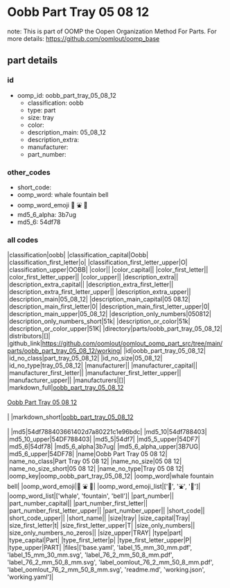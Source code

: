 # Oobb Part Tray 05 08 12  

note: This is part of OOMP the Oopen Organization Method For Parts. For more details: https://github.com/oomlout/oomp_base

##  part details





### id
* oomp_id: oobb_part_tray_05_08_12
  * classification: oobb
  * type: part
  * size: tray
  * color: 
  * description_main: 05_08_12
  * description_extra: 
  * manufacturer: 
  * part_number: 

### other_codes
* short_code: 
* oomp_word: whale fountain bell
* oomp_word_emoji :whale: :fountain: :bell:
* md5_6_alpha: 3b7ug
* md5_6: 54df78

### all codes 
|classification|oobb|
|classification_capital|Oobb|
|classification_first_letter|o|
|classification_first_letter_upper|O|
|classification_upper|OOBB|
|color||
|color_capital||
|color_first_letter||
|color_first_letter_upper||
|color_upper||
|description_extra||
|description_extra_capital||
|description_extra_first_letter||
|description_extra_first_letter_upper||
|description_extra_upper||
|description_main|05_08_12|
|description_main_capital|05 08.12|
|description_main_first_letter|0|
|description_main_first_letter_upper|0|
|description_main_upper|05_08_12|
|description_only_numbers|050812|
|description_only_numbers_short|51k|
|description_or_color|51k|
|description_or_color_upper|51K|
|directory|parts/oobb_part_tray_05_08_12|
|distributors|[]|
|github_link|https://github.com/oomlout/oomlout_oomp_part_src/tree/main/parts/oobb_part_tray_05_08_12/working|
|id|oobb_part_tray_05_08_12|
|id_no_class|part_tray_05_08_12|
|id_no_size|05_08_12|
|id_no_type|tray_05_08_12|
|manufacturer||
|manufacturer_capital||
|manufacturer_first_letter||
|manufacturer_first_letter_upper||
|manufacturer_upper||
|manufacturers|[]|
|markdown_full|[oobb_part_tray_05_08_12](https://github.com/oomlout/oomlout_oomp_part_src/tree/main/parts/oobb_part_tray_05_08_12/working)<br>[](https://github.com/oomlout/oomlout_oomp_part_src/tree/main/parts/oobb_part_tray_05_08_12/working)<br>[Oobb Part Tray 05 08 12](https://github.com/oomlout/oomlout_oomp_part_src/tree/main/parts/oobb_part_tray_05_08_12/working)<br><br>|
|markdown_short|[oobb_part_tray_05_08_12](https://github.com/oomlout/oomlout_oomp_part_src/tree/main/parts/oobb_part_tray_05_08_12/working)<br><br>|
|md5|54df788403661402d7a80221c1e96bdc|
|md5_10|54df788403|
|md5_10_upper|54DF788403|
|md5_5|54df7|
|md5_5_upper|54DF7|
|md5_6|54df78|
|md5_6_alpha|3b7ug|
|md5_6_alpha_upper|3B7UG|
|md5_6_upper|54DF78|
|name|Oobb Part Tray 05 08 12|
|name_no_class|Part Tray 05 08 12|
|name_no_size|05 08 12|
|name_no_size_short|05 08 12|
|name_no_type|Tray 05 08 12|
|oomp_key|oomp_oobb_part_tray_05_08_12|
|oomp_word|whale fountain bell|
|oomp_word_emoji|:whale: :fountain: :bell:|
|oomp_word_emoji_list|[':whale:', ':fountain:', ':bell:']|
|oomp_word_list|['whale', 'fountain', 'bell']|
|part_number||
|part_number_capital||
|part_number_first_letter||
|part_number_first_letter_upper||
|part_number_upper||
|short_code||
|short_code_upper||
|short_name||
|size|tray|
|size_capital|Tray|
|size_first_letter|t|
|size_first_letter_upper|T|
|size_only_numbers||
|size_only_numbers_no_zeros||
|size_upper|TRAY|
|type|part|
|type_capital|Part|
|type_first_letter|p|
|type_first_letter_upper|P|
|type_upper|PART|
|files|['base.yaml', 'label_15_mm_30_mm.pdf', 'label_15_mm_30_mm.svg', 'label_76_2_mm_50_8_mm.pdf', 'label_76_2_mm_50_8_mm.svg', 'label_oomlout_76_2_mm_50_8_mm.pdf', 'label_oomlout_76_2_mm_50_8_mm.svg', 'readme.md', 'working.json', 'working.yaml']|
